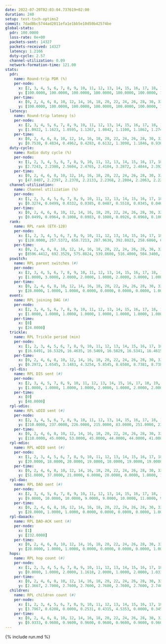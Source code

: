 ```yaml
---
date: 2022-07-20T02:03:04.737619+02:00
duration: 240
setup: test-tsch-optims2
commit: 7dad8bc5744ad2011efa1e1bb5e10d50b42574be
global-stats:
  pdr: 100.0000
  loss-rate: 0e+00
  packets-sent: 14327
  packets-received: 14327
  latency: 1.2166
  duty-cycle: 2.57
  channel-utilization: 0.09
  network-formation-time: 121.00
stats:
  pdr:
    name: Round-trip PDR (%)
    per-node:
      x: [2, 3, 4, 5, 6, 7, 8, 9, 10, 11, 12, 13, 14, 15, 16, 17, 18, 19, 20, 21, 22, 23, 24, 25]
      y: [100.0000, 100.0000, 100.0000, 100.0000, 100.0000, 100.0000, 100.0000, 100.0000, 100.0000, 100.0000, 100.0000, 100.0000, 100.0000, 100.0000, 100.0000, 100.0000, 100.0000, 100.0000, 100.0000, 100.0000, 100.0000, 100.0000, 100.0000, 100.0000]
    per-time:
      x: [0, 2, 4, 6, 8, 10, 12, 14, 16, 18, 20, 22, 24, 26, 28, 30, 32, 34, 36, 38, 40, 42, 44, 46, 48, 50, 52, 54, 56, 58, 60, 62, 64, 66, 68, 70, 72, 74, 76, 78, 80, 82, 84, 86, 88, 90, 92, 94, 96, 98, 100, 102, 104, 106, 108, 110, 112, 114, 116, 118, 120, 122, 124, 126, 128, 130, 132, 134, 136, 138, 140, 142, 144, 146, 148, 150, 152, 154, 156, 158, 160, 162, 164, 166, 168, 170, 172, 174, 176, 178, 180, 182, 184, 186, 188, 190, 192, 194, 196, 198, 200, 202, 204, 206, 208, 210, 212, 214, 216, 218, 220, 222, 224, 226, 228, 230, 232, 234, 236, 238]
      y: [100.0000, 100.0000, 100.0000, 100.0000, 100.0000, 100.0000, 100.0000, 100.0000, 100.0000, 100.0000, 100.0000, 100.0000, 100.0000, 100.0000, 100.0000, 100.0000, 100.0000, 100.0000, 100.0000, 100.0000, 100.0000, 100.0000, 100.0000, 100.0000, 100.0000, 100.0000, 100.0000, 100.0000, 100.0000, 100.0000, 100.0000, 100.0000, 100.0000, 100.0000, 100.0000, 100.0000, 100.0000, 100.0000, 100.0000, 100.0000, 100.0000, 100.0000, 100.0000, 100.0000, 100.0000, 100.0000, 100.0000, 100.0000, 100.0000, 100.0000, 100.0000, 100.0000, 100.0000, 100.0000, 100.0000, 100.0000, 100.0000, 100.0000, 100.0000, 100.0000, 100.0000, 100.0000, 100.0000, 100.0000, 100.0000, 100.0000, 100.0000, 100.0000, 100.0000, 100.0000, 100.0000, 100.0000, 100.0000, 100.0000, 100.0000, 100.0000, 100.0000, 100.0000, 100.0000, 100.0000, 100.0000, 100.0000, 100.0000, 100.0000, 100.0000, 100.0000, 100.0000, 100.0000, 100.0000, 100.0000, 100.0000, 100.0000, 100.0000, 100.0000, 100.0000, 100.0000, 100.0000, 100.0000, 100.0000, 100.0000, 100.0000, 100.0000, 100.0000, 100.0000, 100.0000, 100.0000, 100.0000, 100.0000, 100.0000, 100.0000, 100.0000, 100.0000, 100.0000, 100.0000, 100.0000, 100.0000, 100.0000, 100.0000, 100.0000, 100.0000]
  latency:
    name: Round-trip latency (s)
    per-node:
      x: [2, 3, 4, 5, 6, 7, 8, 9, 10, 11, 12, 13, 14, 15, 16, 17, 18, 19, 20, 21, 22, 23, 24, 25]
      y: [1.0922, 1.1623, 1.0595, 1.1267, 1.0842, 1.1100, 1.1862, 1.2742, 1.1491, 1.2723, 1.1612, 1.1157, 1.3900, 1.2363, 1.2582, 1.1884, 1.2129, 1.2270, 1.3696, 1.2422, 1.2857, 1.3706, 1.3275, 1.3203]
    per-time:
      x: [0, 2, 4, 6, 8, 10, 12, 14, 16, 18, 20, 22, 24, 26, 28, 30, 32, 34, 36, 38, 40, 42, 44, 46, 48, 50, 52, 54, 56, 58, 60, 62, 64, 66, 68, 70, 72, 74, 76, 78, 80, 82, 84, 86, 88, 90, 92, 94, 96, 98, 100, 102, 104, 106, 108, 110, 112, 114, 116, 118, 120, 122, 124, 126, 128, 130, 132, 134, 136, 138, 140, 142, 144, 146, 148, 150, 152, 154, 156, 158, 160, 162, 164, 166, 168, 170, 172, 174, 176, 178, 180, 182, 184, 186, 188, 190, 192, 194, 196, 198, 200, 202, 204, 206, 208, 210, 212, 214, 216, 218, 220, 222, 224, 226, 228, 230, 232, 234, 236, 238]
      y: [0.7530, 0.4834, 0.4962, 0.4283, 0.6132, 1.3098, 1.1846, 0.9301, 0.6380, 0.4662, 0.6311, 1.3026, 1.3040, 1.2722, 1.2690, 1.0555, 0.8064, 1.3149, 1.3182, 1.2947, 1.3204, 1.3030, 1.3207, 1.2948, 1.3142, 1.3010, 1.3103, 1.2869, 1.3001, 1.2796, 1.3040, 1.3000, 1.3001, 1.2823, 1.3142, 1.2775, 1.2835, 1.2794, 1.2867, 1.2852, 1.2742, 1.2785, 1.2728, 1.2783, 1.2716, 1.2764, 1.2963, 1.2694, 1.2908, 1.3134, 1.3044, 1.2968, 1.2847, 1.2830, 1.2593, 1.2768, 1.2471, 1.2859, 1.2941, 1.2808, 1.2784, 1.2670, 1.2722, 1.2689, 1.2576, 1.2570, 1.2889, 1.2567, 1.2883, 1.2893, 1.2760, 1.2529, 1.2745, 1.2619, 1.2725, 1.2911, 1.2647, 1.2892, 1.2691, 1.2616, 1.2694, 1.2615, 1.2613, 1.2653, 1.2594, 1.2580, 1.2567, 1.2618, 1.2732, 1.2484, 1.2511, 1.2744, 1.2443, 1.2379, 1.2604, 1.2433, 1.2379, 1.2477, 1.2567, 1.2459, 1.2337, 1.2478, 1.2457, 1.2600, 1.2539, 1.2643, 1.2412, 1.2543, 1.2388, 1.2439, 1.2632, 1.2437, 1.2594, 1.2595, 1.2496, 1.2483, 1.2477, 1.2446, 1.2576, 1.2742]
  duty-cycle:
    name: Radio duty cycle (%)
    per-node:
      x: [1, 2, 3, 4, 5, 6, 7, 8, 9, 10, 11, 12, 13, 14, 15, 16, 17, 18, 19, 20, 21, 22, 23, 24, 25]
      y: [2.7243, 2.2300, 2.5604, 2.4765, 2.4104, 3.2872, 2.4844, 2.3926, 2.3799, 2.3778, 2.5800, 2.4098, 2.9444, 2.5307, 2.3948, 2.4444, 2.4939, 2.6761, 2.5673, 2.4930, 2.7585, 2.5240, 2.6601, 2.7326, 2.6781]
    per-time:
      x: [0, 2, 4, 6, 8, 10, 12, 14, 16, 18, 20, 22, 24, 26, 28, 30, 32, 34, 36, 38, 40, 42, 44, 46, 48, 50, 52, 54, 56, 58, 60, 62, 64, 66, 68, 70, 72, 74, 76, 78, 80, 82, 84, 86, 88, 90, 92, 94, 96, 98, 100, 102, 104, 106, 108, 110, 112, 114, 116, 118, 120, 122, 124, 126, 128, 130, 132, 134, 136, 138, 140, 142, 144, 146, 148, 150, 152, 154, 156, 158, 160, 162, 164, 166, 168, 170, 172, 174, 176, 178, 180, 182, 184, 186, 188, 190, 192, 194, 196, 198, 200, 202, 204, 206, 208, 210, 212, 214, 216, 218, 220, 222, 224, 226, 228, 230, 232, 234, 236, 238, 240]
      y: [47.0407, 2.2397, 2.2370, 2.2133, 2.2368, 2.2004, 2.2063, 2.2271, 2.2154, 2.2089, 2.2001, 2.1937, 2.2008, 2.2029, 2.2403, 2.2225, 2.1998, 2.2134, 2.2024, 2.2093, 2.1845, 2.1963, 2.2106, 2.2244, 2.1998, 2.2078, 2.1915, 2.1949, 2.1991, 2.2129, 2.1839, 2.2005, 2.1981, 2.1997, 2.1930, 2.2098, 2.1759, 2.1917, 2.1874, 2.1924, 2.1976, 2.1829, 2.1934, 2.2366, 2.1920, 2.1822, 2.1846, 2.1947, 2.2014, 2.2253, 2.2087, 2.2221, 2.1937, 2.1999, 2.1952, 2.1890, 2.1880, 2.2011, 2.1977, 2.2018, 2.1853, 2.1953, 2.1764, 2.1861, 2.1770, 2.1713, 2.1689, 2.2018, 2.1843, 2.1952, 2.1919, 2.2017, 2.1868, 2.1755, 2.1846, 2.1909, 2.2070, 2.1996, 2.2074, 2.1880, 2.1869, 2.1810, 2.1781, 2.1865, 2.2004, 2.2079, 2.1940, 2.1938, 2.1420, 2.1945, 2.1673, 2.1865, 2.1996, 2.1965, 2.1786, 2.1944, 2.1677, 2.1818, 2.1939, 2.1885, 2.1889, 2.1888, 2.1961, 2.1848, 2.1988, 2.1885, 2.1910, 2.1867, 2.1850, 2.1877, 2.1811, 2.1994, 2.2046, 2.2058, 2.2112, 2.1930, 2.1909, 2.1825, 2.1884, 2.1979, 2.1937]
  channel-utilization:
    name: Channel utilization (%)
    per-node:
      x: [1, 2, 3, 4, 5, 6, 7, 8, 9, 10, 11, 12, 13, 14, 15, 16, 17, 18, 19, 20, 21, 22, 23, 24, 25]
      y: [0.3274, 0.0499, 0.0332, 0.0385, 0.0487, 0.5518, 0.0345, 0.0464, 0.0341, 0.0356, 0.0332, 0.1365, 0.3348, 0.0336, 0.0432, 0.0551, 0.0355, 0.1166, 0.0410, 0.0351, 0.0614, 0.0407, 0.0321, 0.0322, 0.0404]
    per-time:
      x: [0, 2, 4, 6, 8, 10, 12, 14, 16, 18, 20, 22, 24, 26, 28, 30, 32, 34, 36, 38, 40, 42, 44, 46, 48, 50, 52, 54, 56, 58, 60, 62, 64, 66, 68, 70, 72, 74, 76, 78, 80, 82, 84, 86, 88, 90, 92, 94, 96, 98, 100, 102, 104, 106, 108, 110, 112, 114, 116, 118, 120, 122, 124, 126, 128, 130, 132, 134, 136, 138, 140, 142, 144, 146, 148, 150, 152, 154, 156, 158, 160, 162, 164, 166, 168, 170, 172, 174, 176, 178, 180, 182, 184, 186, 188, 190, 192, 194, 196, 198, 200, 202, 204, 206, 208, 210, 212, 214, 216, 218, 220, 222, 224, 226, 228, 230, 232, 234, 236, 238, 240]
      y: [0.0499, 0.0964, 0.1008, 0.0983, 0.1000, 0.0926, 0.0960, 0.1005, 0.0957, 0.0969, 0.0922, 0.0910, 0.0937, 0.0937, 0.1073, 0.0982, 0.0927, 0.0966, 0.0934, 0.0965, 0.0873, 0.0918, 0.0953, 0.0985, 0.0910, 0.0966, 0.0877, 0.0912, 0.0928, 0.0970, 0.0872, 0.0902, 0.0915, 0.0925, 0.0896, 0.0971, 0.0837, 0.0902, 0.0880, 0.0915, 0.0907, 0.0862, 0.0905, 0.1038, 0.0897, 0.0878, 0.0864, 0.0907, 0.0919, 0.1003, 0.1023, 0.0943, 0.0900, 0.0926, 0.0941, 0.0925, 0.0898, 0.0914, 0.0911, 0.0932, 0.0896, 0.0904, 0.0890, 0.0882, 0.0862, 0.0807, 0.0831, 0.0945, 0.0869, 0.0910, 0.0914, 0.0933, 0.0899, 0.0862, 0.0893, 0.0896, 0.0927, 0.0913, 0.0958, 0.0863, 0.0897, 0.0864, 0.0849, 0.0891, 0.0929, 0.0935, 0.0913, 0.0891, 0.0877, 0.0860, 0.0869, 0.0893, 0.0909, 0.0886, 0.0812, 0.0920, 0.0849, 0.0904, 0.0848, 0.0896, 0.0855, 0.0881, 0.0915, 0.0865, 0.0906, 0.0899, 0.0896, 0.0861, 0.0908, 0.0881, 0.0844, 0.0916, 0.0929, 0.0900, 0.0975, 0.0898, 0.0886, 0.0861, 0.0885, 0.0894, 0.1010]
  rank:
    name: RPL rank (ETX-128)
    per-node:
      x: [1, 2, 3, 4, 5, 6, 7, 8, 9, 10, 11, 12, 13, 14, 15, 16, 17, 18, 19, 20, 21, 22, 23, 24, 25]
      y: [128.0000, 257.5372, 658.7213, 287.9630, 392.0823, 258.6860, 659.8848, 661.8811, 796.7562, 762.2927, 556.9959, 391.3223, 397.9050, 677.1358, 807.1673, 801.8477, 793.0000, 543.6008, 538.1037, 669.9221, 587.0205, 593.9046, 678.7901, 711.3004, 675.2992]
    per-time:
      x: [0, 2, 4, 6, 8, 10, 12, 14, 16, 18, 20, 22, 24, 26, 28, 30, 32, 34, 36, 38, 40, 42, 44, 46, 48, 50, 52, 54, 56, 58, 60, 62, 64, 66, 68, 70, 72, 74, 76, 78, 80, 82, 84, 86, 88, 90, 92, 94, 96, 98, 100, 102, 104, 106, 108, 110, 112, 114, 116, 118, 120, 122, 124, 126, 128, 130, 132, 134, 136, 138, 140, 142, 144, 146, 148, 150, 152, 154, 156, 158, 160, 162, 164, 166, 168, 170, 172, 174, 176, 178, 180, 182, 184, 186, 188, 190, 192, 194, 196, 198, 200, 202, 204, 206, 208, 210, 212, 214, 216, 218, 220, 222, 224, 226, 228, 230, 232, 234, 236, 238, 240]
      y: [8596.4412, 692.3529, 575.8824, 539.8600, 516.4000, 504.3400, 504.3000, 506.3725, 495.0800, 497.4400, 500.3400, 498.6600, 501.6471, 499.2800, 500.4000, 502.4200, 496.5400, 495.7600, 494.8200, 486.4706, 487.4000, 485.1000, 482.4400, 481.6200, 474.3600, 480.4200, 480.2941, 480.4800, 478.7000, 496.4200, 489.2600, 482.7800, 481.7600, 480.8400, 475.8431, 475.0000, 473.3529, 473.2600, 467.9200, 465.9600, 468.8000, 462.7000, 467.9400, 489.3600, 510.5800, 507.6000, 508.9000, 505.1200, 505.2963, 486.9804, 484.7800, 481.0800, 476.4200, 477.4400, 476.5200, 466.7885, 466.1600, 463.6000, 461.6200, 459.6863, 462.3800, 464.5600, 464.7000, 464.8200, 465.6200, 465.7600, 467.4000, 470.7800, 477.4200, 472.1400, 470.8400, 470.8235, 475.7000, 474.7843, 477.0577, 468.5400, 466.8000, 476.1569, 475.5600, 474.4600, 471.8600, 471.5000, 477.3400, 477.8000, 475.7800, 466.1800, 468.0200, 469.7600, 476.3000, 478.6200, 479.0000, 478.3800, 474.9200, 472.2353, 472.2000, 468.7451, 464.1200, 461.7800, 459.4400, 460.8039, 464.0800, 473.1600, 470.2800, 471.0800, 476.2000, 479.6000, 479.1400, 476.5600, 476.5385, 476.2941, 471.9000, 469.5800, 463.7400, 462.3600, 466.5800, 468.8800, 463.4314, 462.6000, 461.2600, 464.3333, 464.0800]
  pswitch:
    name: RPL parent switches (#)
    per-node:
      x: [2, 3, 4, 5, 6, 7, 8, 9, 10, 11, 12, 13, 14, 15, 16, 17, 18, 19, 20, 21, 22, 23, 24, 25]
      y: [1.0000, 3.0000, 2.0000, 2.0000, 1.0000, 2.0000, 3.0000, 1.0000, 5.0000, 2.0000, 1.0000, 1.0000, 3.0000, 4.0000, 2.0000, 2.0000, 3.0000, 1.0000, 4.0000, 4.0000, 1.0000, 3.0000, 3.0000, 4.0000]
    per-time:
      x: [0, 2, 4, 6, 8, 10, 12, 14, 16, 18, 20, 22, 24, 26, 28, 30, 32, 34, 36, 38, 40, 42, 44, 46, 48, 50, 52, 54, 56, 58, 60, 62, 64, 66, 68, 70, 72, 74, 76, 78, 80, 82, 84, 86, 88, 90, 92, 94, 96, 98, 100, 102, 104, 106, 108, 110, 112, 114, 116, 118, 120, 122, 124, 126, 128, 130, 132, 134, 136, 138, 140, 142, 144, 146, 148, 150, 152, 154, 156, 158, 160, 162, 164, 166, 168, 170, 172, 174, 176, 178, 180, 182, 184, 186, 188, 190, 192, 194, 196, 198, 200, 202, 204, 206, 208, 210, 212, 214, 216, 218, 220, 222, 224, 226, 228, 230, 232, 234, 236, 238]
      y: [28.0000, 1.0000, 1.0000, 0.0000, 0.0000, 0.0000, 0.0000, 1.0000, 0.0000, 0.0000, 0.0000, 0.0000, 1.0000, 0.0000, 0.0000, 0.0000, 0.0000, 0.0000, 0.0000, 1.0000, 0.0000, 0.0000, 0.0000, 0.0000, 0.0000, 0.0000, 1.0000, 0.0000, 0.0000, 0.0000, 0.0000, 0.0000, 0.0000, 0.0000, 1.0000, 1.0000, 1.0000, 0.0000, 0.0000, 0.0000, 0.0000, 0.0000, 0.0000, 0.0000, 0.0000, 0.0000, 0.0000, 0.0000, 4.0000, 1.0000, 0.0000, 0.0000, 0.0000, 0.0000, 0.0000, 2.0000, 0.0000, 0.0000, 0.0000, 1.0000, 0.0000, 0.0000, 0.0000, 0.0000, 0.0000, 0.0000, 0.0000, 0.0000, 0.0000, 0.0000, 0.0000, 1.0000, 0.0000, 1.0000, 2.0000, 0.0000, 0.0000, 1.0000, 0.0000, 0.0000, 0.0000, 0.0000, 0.0000, 0.0000, 0.0000, 0.0000, 0.0000, 0.0000, 0.0000, 0.0000, 0.0000, 0.0000, 0.0000, 1.0000, 0.0000, 1.0000, 0.0000, 0.0000, 0.0000, 1.0000, 0.0000, 0.0000, 0.0000, 0.0000, 0.0000, 0.0000, 0.0000, 0.0000, 2.0000, 1.0000, 0.0000, 0.0000, 0.0000, 0.0000, 0.0000, 0.0000, 1.0000, 0.0000, 0.0000, 1.0000]
  event:
    name: RPL joining DAG (#)
    per-node:
      x: [2, 3, 4, 5, 6, 7, 8, 9, 10, 11, 12, 13, 14, 15, 16, 17, 18, 19, 20, 21, 22, 23, 24, 25]
      y: [1.0000, 1.0000, 1.0000, 1.0000, 1.0000, 1.0000, 1.0000, 1.0000, 1.0000, 1.0000, 1.0000, 1.0000, 1.0000, 1.0000, 1.0000, 1.0000, 1.0000, 1.0000, 1.0000, 1.0000, 1.0000, 1.0000, 1.0000, 1.0000]
    per-time:
      x: [0]
      y: [24.0000]
  trickle:
    name: RPL Trickle period (min)
    per-node:
      x: [1, 2, 3, 4, 5, 6, 7, 8, 9, 10, 11, 12, 13, 14, 15, 16, 17, 18, 19, 20, 21, 22, 23, 24, 25]
      y: [16.6491, 16.5329, 16.4635, 16.5469, 16.5829, 16.5341, 16.4615, 16.4657, 16.5262, 16.5438, 16.5803, 16.5273, 16.5296, 16.6020, 16.5378, 16.5301, 16.5301, 16.6020, 16.5766, 16.3985, 16.4422, 16.5766, 16.5380, 16.4604, 16.5418]
    per-time:
      x: [0, 2, 4, 6, 8, 10, 12, 14, 16, 18, 20, 22, 24, 26, 28, 30, 32, 34, 36, 38, 40, 42, 44, 46, 48, 50, 52, 54, 56, 58, 60, 62, 64, 66, 68, 70, 72, 74, 76, 78, 80, 82, 84, 86, 88, 90, 92, 94, 96, 98, 100, 102, 104, 106, 108, 110, 112, 114, 116, 118, 120, 122, 124, 126, 128, 130, 132, 134, 136, 138, 140, 142, 144, 146, 148, 150, 152, 154, 156, 158, 160, 162, 164, 166, 168, 170, 172, 174, 176, 178, 180, 182, 184, 186, 188, 190, 192, 194, 196, 198, 200, 202, 204, 206, 208, 210, 212, 214, 216, 218, 220, 222, 224, 226, 228, 230, 232, 234, 236, 238, 240]
      y: [0.2972, 1.6545, 3.1483, 4.3254, 5.8545, 8.6508, 8.7381, 8.7381, 9.0877, 16.4277, 17.4763, 17.4763, 17.4763, 17.4763, 17.4763, 17.4763, 17.4763, 17.4763, 17.4763, 17.4763, 17.4763, 17.4763, 17.4763, 17.4763, 17.4763, 17.4763, 17.4763, 17.4763, 17.4763, 17.4763, 17.4763, 17.4763, 17.4763, 17.4763, 17.4763, 17.4763, 17.4763, 17.4763, 17.4763, 17.4763, 17.4763, 17.4763, 17.4763, 17.4763, 17.4763, 17.4763, 17.4763, 17.4763, 17.4763, 17.4763, 17.4763, 17.4763, 17.4763, 17.4763, 17.4763, 17.4763, 17.4763, 17.4763, 17.4763, 17.4763, 17.4763, 17.4763, 17.4763, 17.4763, 17.4763, 17.4763, 17.4763, 17.4763, 17.4763, 17.4763, 17.4763, 17.4763, 17.4763, 17.4763, 17.4763, 17.4763, 17.4763, 17.4763, 17.4763, 17.4763, 17.4763, 17.4763, 17.4763, 17.4763, 17.4763, 17.4763, 17.4763, 17.4763, 17.4763, 17.4763, 17.4763, 17.4763, 17.4763, 17.4763, 17.4763, 17.4763, 17.4763, 17.4763, 17.4763, 17.4763, 17.4763, 17.4763, 17.4763, 17.4763, 17.4763, 17.4763, 17.4763, 17.4763, 17.4763, 17.4763, 17.4763, 17.4763, 17.4763, 17.4763, 17.4763, 17.4763, 17.4763, 17.4763, 17.4763, 17.4763, 17.4763]
  rpl-dis:
    name: RPL DIS sent (#)
    per-node:
      x: [2, 3, 4, 5, 7, 8, 9, 10, 11, 12, 13, 14, 15, 16, 17, 18, 19, 20, 21, 22, 23, 24, 25]
      y: [1.0000, 1.0000, 1.0000, 1.0000, 2.0000, 1.0000, 2.0000, 2.0000, 2.0000, 1.0000, 1.0000, 3.0000, 3.0000, 1.0000, 1.0000, 4.0000, 2.0000, 4.0000, 3.0000, 3.0000, 3.0000, 3.0000, 3.0000]
    per-time:
      x: [0]
      y: [48.0000]
  rpl-udio:
    name: RPL uDIO sent (#)
    per-node:
      x: [2, 3, 4, 5, 6, 7, 8, 9, 10, 11, 12, 13, 14, 15, 16, 17, 18, 19, 20, 21, 22, 23, 24, 25]
      y: [210.0000, 237.0000, 226.0000, 215.0000, 83.0000, 251.0000, 230.0000, 241.0000, 238.0000, 226.0000, 161.0000, 153.0000, 228.0000, 228.0000, 226.0000, 240.0000, 167.0000, 235.0000, 239.0000, 208.0000, 231.0000, 224.0000, 212.0000, 160.0000]
    per-time:
      x: [0, 2, 4, 6, 8, 10, 12, 14, 16, 18, 20, 22, 24, 26, 28, 30, 32, 34, 36, 38, 40, 42, 44, 46, 48, 50, 52, 54, 56, 58, 60, 62, 64, 66, 68, 70, 72, 74, 76, 78, 80, 82, 84, 86, 88, 90, 92, 94, 96, 98, 100, 102, 104, 106, 108, 110, 112, 114, 116, 118, 120, 122, 124, 126, 128, 130, 132, 134, 136, 138, 140, 142, 144, 146, 148, 150, 152, 154, 156, 158, 160, 162, 164, 166, 168, 170, 172, 174, 176, 178, 180, 182, 184, 186, 188, 190, 192, 194, 196, 198, 200, 202, 204, 206, 208, 210, 212, 214, 216, 218, 220, 222, 224, 226, 228, 230, 232, 234, 236, 238, 240]
      y: [118.0000, 45.0000, 53.0000, 45.0000, 44.0000, 44.0000, 41.0000, 50.0000, 43.0000, 45.0000, 39.0000, 41.0000, 38.0000, 44.0000, 40.0000, 51.0000, 47.0000, 45.0000, 37.0000, 42.0000, 31.0000, 37.0000, 38.0000, 42.0000, 47.0000, 46.0000, 35.0000, 34.0000, 36.0000, 37.0000, 46.0000, 41.0000, 39.0000, 43.0000, 39.0000, 43.0000, 34.0000, 43.0000, 47.0000, 47.0000, 43.0000, 36.0000, 34.0000, 44.0000, 38.0000, 46.0000, 47.0000, 43.0000, 38.0000, 43.0000, 41.0000, 40.0000, 45.0000, 44.0000, 48.0000, 39.0000, 36.0000, 29.0000, 43.0000, 45.0000, 47.0000, 49.0000, 48.0000, 39.0000, 34.0000, 34.0000, 34.0000, 49.0000, 45.0000, 42.0000, 48.0000, 38.0000, 32.0000, 30.0000, 32.0000, 50.0000, 45.0000, 50.0000, 41.0000, 36.0000, 34.0000, 36.0000, 44.0000, 47.0000, 45.0000, 48.0000, 42.0000, 41.0000, 35.0000, 42.0000, 51.0000, 38.0000, 45.0000, 43.0000, 33.0000, 35.0000, 47.0000, 45.0000, 51.0000, 44.0000, 41.0000, 41.0000, 33.0000, 40.0000, 44.0000, 51.0000, 45.0000, 43.0000, 40.0000, 30.0000, 36.0000, 40.0000, 39.0000, 45.0000, 51.0000, 40.0000, 37.0000, 30.0000, 37.0000, 38.0000, 20.0000]
  rpl-mdio:
    name: RPL mDIO sent (#)
    per-node:
      x: [1, 2, 3, 4, 5, 6, 7, 8, 9, 10, 11, 12, 13, 14, 15, 16, 17, 18, 19, 20, 21, 22, 23, 24, 25]
      y: [20.0000, 18.0000, 20.0000, 19.0000, 18.0000, 19.0000, 19.0000, 18.0000, 19.0000, 18.0000, 19.0000, 19.0000, 19.0000, 18.0000, 19.0000, 19.0000, 19.0000, 18.0000, 18.0000, 21.0000, 19.0000, 18.0000, 19.0000, 19.0000, 18.0000]
    per-time:
      x: [0, 2, 4, 6, 8, 10, 12, 14, 16, 18, 20, 22, 24, 26, 28, 30, 32, 34, 36, 38, 40, 42, 44, 46, 48, 50, 52, 54, 56, 58, 60, 62, 64, 66, 68, 70, 72, 74, 76, 78, 80, 82, 84, 86, 88, 90, 92, 94, 96, 98, 100, 102, 104, 106, 108, 110, 112, 114, 116, 118, 120, 122, 124, 126, 128, 130, 132, 134, 136, 138, 140, 142, 144, 146, 148, 150, 152, 154, 156, 158, 160, 162, 164, 166, 168, 170, 172, 174, 176, 178, 180, 182, 184, 186, 188, 190, 192, 194, 196, 198, 200, 202, 204, 206, 208, 210, 212, 214, 216, 218, 220, 222, 224, 226, 228, 230, 232, 234, 236, 238, 240]
      y: [51.0000, 37.0000, 21.0000, 6.0000, 20.0000, 0.0000, 1.0000, 10.0000, 12.0000, 2.0000, 0.0000, 0.0000, 0.0000, 2.0000, 4.0000, 6.0000, 6.0000, 6.0000, 1.0000, 0.0000, 0.0000, 0.0000, 4.0000, 6.0000, 6.0000, 6.0000, 2.0000, 1.0000, 0.0000, 0.0000, 1.0000, 9.0000, 4.0000, 4.0000, 5.0000, 2.0000, 0.0000, 0.0000, 0.0000, 1.0000, 4.0000, 4.0000, 7.0000, 8.0000, 1.0000, 0.0000, 0.0000, 0.0000, 5.0000, 5.0000, 5.0000, 8.0000, 1.0000, 1.0000, 0.0000, 0.0000, 0.0000, 5.0000, 4.0000, 11.0000, 3.0000, 2.0000, 0.0000, 0.0000, 0.0000, 1.0000, 7.0000, 6.0000, 4.0000, 4.0000, 3.0000, 0.0000, 0.0000, 0.0000, 0.0000, 6.0000, 6.0000, 9.0000, 3.0000, 1.0000, 0.0000, 0.0000, 0.0000, 4.0000, 7.0000, 6.0000, 3.0000, 5.0000, 0.0000, 0.0000, 0.0000, 0.0000, 3.0000, 7.0000, 8.0000, 5.0000, 2.0000, 0.0000, 0.0000, 0.0000, 0.0000, 5.0000, 11.0000, 4.0000, 5.0000, 0.0000, 0.0000, 0.0000, 0.0000, 1.0000, 3.0000, 5.0000, 6.0000, 8.0000, 2.0000, 0.0000, 0.0000, 0.0000, 4.0000, 3.0000, 3.0000]
  rpl-dao:
    name: RPL DAO sent (#)
    per-node:
      x: [2, 3, 4, 5, 6, 7, 8, 9, 10, 11, 12, 13, 14, 15, 16, 17, 18, 19, 20, 21, 22, 23, 24, 25]
      y: [9.0000, 10.0000, 10.0000, 9.0000, 9.0000, 10.0000, 11.0000, 9.0000, 10.0000, 9.0000, 9.0000, 9.0000, 10.0000, 10.0000, 9.0000, 9.0000, 10.0000, 9.0000, 11.0000, 10.0000, 9.0000, 10.0000, 10.0000, 11.0000]
    per-time:
      x: [0, 2, 4, 6, 8, 10, 12, 14, 16, 18, 20, 22, 24, 26, 28, 30, 32, 34, 36, 38, 40, 42, 44, 46, 48, 50, 52, 54, 56, 58, 60, 62, 64, 66, 68, 70, 72, 74, 76, 78, 80, 82, 84, 86, 88, 90, 92, 94, 96, 98, 100, 102, 104, 106, 108, 110, 112, 114, 116, 118, 120, 122, 124, 126, 128, 130, 132, 134, 136, 138, 140, 142, 144, 146, 148, 150, 152, 154, 156, 158, 160, 162, 164, 166, 168, 170, 172, 174, 176, 178, 180, 182, 184, 186, 188, 190, 192, 194, 196, 198, 200, 202, 204, 206, 208, 210, 212, 214, 216, 218, 220, 222, 224, 226, 228, 230, 232, 234, 236, 238]
      y: [28.0000, 1.0000, 1.0000, 0.0000, 0.0000, 0.0000, 0.0000, 1.0000, 0.0000, 0.0000, 0.0000, 0.0000, 1.0000, 0.0000, 19.0000, 3.0000, 0.0000, 0.0000, 0.0000, 1.0000, 0.0000, 1.0000, 0.0000, 0.0000, 0.0000, 0.0000, 2.0000, 0.0000, 13.0000, 7.0000, 0.0000, 0.0000, 0.0000, 1.0000, 1.0000, 1.0000, 1.0000, 0.0000, 0.0000, 0.0000, 0.0000, 1.0000, 5.0000, 14.0000, 0.0000, 0.0000, 0.0000, 0.0000, 6.0000, 2.0000, 1.0000, 0.0000, 0.0000, 0.0000, 0.0000, 3.0000, 1.0000, 13.0000, 0.0000, 1.0000, 0.0000, 0.0000, 1.0000, 4.0000, 0.0000, 1.0000, 0.0000, 0.0000, 0.0000, 3.0000, 0.0000, 13.0000, 1.0000, 1.0000, 3.0000, 0.0000, 0.0000, 3.0000, 1.0000, 1.0000, 0.0000, 0.0000, 0.0000, 3.0000, 0.0000, 10.0000, 3.0000, 1.0000, 3.0000, 0.0000, 0.0000, 2.0000, 1.0000, 2.0000, 0.0000, 1.0000, 0.0000, 2.0000, 1.0000, 7.0000, 5.0000, 1.0000, 1.0000, 1.0000, 0.0000, 1.0000, 2.0000, 2.0000, 2.0000, 2.0000, 0.0000, 0.0000, 2.0000, 3.0000, 7.0000, 2.0000, 1.0000, 1.0000, 0.0000, 2.0000]
  rpl-daoack:
    name: RPL DAO-ACK sent (#)
    per-node:
      x: [1]
      y: [232.0000]
    per-time:
      x: [0, 2, 4, 6, 8, 10, 12, 14, 16, 18, 20, 22, 24, 26, 28, 30, 32, 34, 36, 38, 40, 42, 44, 46, 48, 50, 52, 54, 56, 58, 60, 62, 64, 66, 68, 70, 72, 74, 76, 78, 80, 82, 84, 86, 88, 90, 92, 94, 96, 98, 100, 102, 104, 106, 108, 110, 112, 114, 116, 118, 120, 122, 124, 126, 128, 130, 132, 134, 136, 138, 140, 142, 144, 146, 148, 150, 152, 154, 156, 158, 160, 162, 164, 166, 168, 170, 172, 174, 176, 178, 180, 182, 184, 186, 188, 190, 192, 194, 196, 198, 200, 202, 204, 206, 208, 210, 212, 214, 216, 218, 220, 222, 224, 226, 228, 230, 232, 234, 236, 238]
      y: [28.0000, 1.0000, 1.0000, 0.0000, 0.0000, 0.0000, 0.0000, 1.0000, 0.0000, 0.0000, 0.0000, 0.0000, 1.0000, 0.0000, 19.0000, 3.0000, 0.0000, 0.0000, 0.0000, 1.0000, 0.0000, 1.0000, 0.0000, 0.0000, 0.0000, 0.0000, 2.0000, 0.0000, 12.0000, 8.0000, 0.0000, 0.0000, 0.0000, 1.0000, 1.0000, 1.0000, 1.0000, 0.0000, 0.0000, 0.0000, 0.0000, 1.0000, 5.0000, 14.0000, 0.0000, 0.0000, 0.0000, 0.0000, 6.0000, 2.0000, 1.0000, 0.0000, 0.0000, 0.0000, 0.0000, 3.0000, 1.0000, 13.0000, 0.0000, 1.0000, 0.0000, 0.0000, 1.0000, 4.0000, 0.0000, 1.0000, 0.0000, 0.0000, 0.0000, 3.0000, 0.0000, 13.0000, 1.0000, 1.0000, 3.0000, 0.0000, 0.0000, 3.0000, 1.0000, 1.0000, 0.0000, 0.0000, 0.0000, 3.0000, 0.0000, 10.0000, 3.0000, 1.0000, 3.0000, 0.0000, 0.0000, 2.0000, 1.0000, 2.0000, 0.0000, 1.0000, 0.0000, 2.0000, 1.0000, 7.0000, 5.0000, 1.0000, 1.0000, 1.0000, 0.0000, 1.0000, 2.0000, 2.0000, 2.0000, 2.0000, 0.0000, 0.0000, 2.0000, 3.0000, 7.0000, 2.0000, 1.0000, 1.0000, 0.0000, 2.0000]
  hops:
    name: RPL hop count (#)
    per-node:
      x: [1, 2, 3, 4, 5, 6, 7, 8, 9, 10, 11, 12, 13, 14, 15, 16, 17, 18, 19, 20, 21, 22, 23, 24, 25]
      y: [0.0000, 1.0000, 2.0000, 1.1618, 2.0000, 1.0000, 2.0000, 1.0333, 3.0000, 2.4333, 3.1000, 2.0000, 2.0000, 4.0000, 3.0500, 3.0000, 3.0000, 3.0500, 3.0000, 3.9917, 3.3347, 3.0000, 4.0000, 4.3000, 4.0000]
    per-time:
      x: [0, 2, 4, 6, 8, 10, 12, 14, 16, 18, 20, 22, 24, 26, 28, 30, 32, 34, 36, 38, 40, 42, 44, 46, 48, 50, 52, 54, 56, 58, 60, 62, 64, 66, 68, 70, 72, 74, 76, 78, 80, 82, 84, 86, 88, 90, 92, 94, 96, 98, 100, 102, 104, 106, 108, 110, 112, 114, 116, 118, 120, 122, 124, 126, 128, 130, 132, 134, 136, 138, 140, 142, 144, 146, 148, 150, 152, 154, 156, 158, 160, 162, 164, 166, 168, 170, 172, 174, 176, 178, 180, 182, 184, 186, 188, 190, 192, 194, 196, 198, 200, 202, 204, 206, 208, 210, 212, 214, 216, 218, 220, 222, 224, 226, 228, 230, 232, 234, 236, 238, 240]
      y: [2.3667, 2.7000, 2.7600, 2.7600, 2.7600, 2.7600, 2.7600, 2.7400, 2.7200, 2.7200, 2.7200, 2.7200, 2.7000, 2.6800, 2.6800, 2.6800, 2.6800, 2.6800, 2.6800, 2.6600, 2.6400, 2.6400, 2.6400, 2.6400, 2.6400, 2.6400, 2.6400, 2.6000, 2.6000, 2.6000, 2.6000, 2.6000, 2.6000, 2.6000, 2.6400, 2.6200, 2.6000, 2.5600, 2.5600, 2.5600, 2.5600, 2.5600, 2.5600, 2.5600, 2.5600, 2.5600, 2.5600, 2.5600, 2.5600, 2.6400, 2.6400, 2.6400, 2.6400, 2.6400, 2.6400, 2.5600, 2.5600, 2.5600, 2.5600, 2.5400, 2.5200, 2.5200, 2.5200, 2.5200, 2.5200, 2.5200, 2.5200, 2.5200, 2.5200, 2.5200, 2.5200, 2.5200, 2.5200, 2.5200, 2.5200, 2.5200, 2.5200, 2.5200, 2.5200, 2.5200, 2.5200, 2.5200, 2.5200, 2.5200, 2.5200, 2.5200, 2.5200, 2.5200, 2.5200, 2.5200, 2.5200, 2.5200, 2.5200, 2.5200, 2.5200, 2.5200, 2.5200, 2.5200, 2.5200, 2.5200, 2.5200, 2.5200, 2.5200, 2.5200, 2.5200, 2.5200, 2.5200, 2.5200, 2.5200, 2.5200, 2.5200, 2.5200, 2.5200, 2.5200, 2.5200, 2.5200, 2.5400, 2.5600, 2.5600, 2.5600, 2.5600]
  children:
    name: RPL children count (#)
    per-node:
      x: [1, 2, 3, 4, 5, 6, 7, 8, 9, 10, 11, 12, 13, 14, 15, 16, 17, 18, 19, 20, 21, 22, 23, 24, 25]
      y: [3.7967, 0.6208, 0.0000, 0.2531, 0.4315, 4.5353, 0.0000, 0.3458, 0.0000, 0.1000, 0.0000, 2.9129, 5.5685, 0.0000, 0.2958, 0.7542, 0.0500, 2.5667, 0.2167, 0.0500, 0.9498, 0.2000, 0.0000, 0.0000, 0.3000]
    per-time:
      x: [0, 2, 4, 6, 8, 10, 12, 14, 16, 18, 20, 22, 24, 26, 28, 30, 32, 34, 36, 38, 40, 42, 44, 46, 48, 50, 52, 54, 56, 58, 60, 62, 64, 66, 68, 70, 72, 74, 76, 78, 80, 82, 84, 86, 88, 90, 92, 94, 96, 98, 100, 102, 104, 106, 108, 110, 112, 114, 116, 118, 120, 122, 124, 126, 128, 130, 132, 134, 136, 138, 140, 142, 144, 146, 148, 150, 152, 154, 156, 158, 160, 162, 164, 166, 168, 170, 172, 174, 176, 178, 180, 182, 184, 186, 188, 190, 192, 194, 196, 198, 200, 202, 204, 206, 208, 210, 212, 214, 216, 218, 220, 222, 224, 226, 228, 230, 232, 234, 236, 238, 240]
      y: [0.9333, 0.9600, 0.9600, 0.9600, 0.9600, 0.9600, 0.9600, 0.9600, 0.9600, 0.9600, 0.9600, 0.9600, 0.9600, 0.9600, 0.9600, 0.9600, 0.9600, 0.9600, 0.9600, 0.9600, 0.9600, 0.9600, 0.9600, 0.9600, 0.9600, 0.9600, 0.9600, 0.9600, 0.9600, 0.9600, 0.9600, 0.9600, 0.9600, 0.9600, 0.9600, 0.9600, 0.9600, 0.9600, 0.9600, 0.9600, 0.9600, 0.9600, 0.9600, 0.9600, 0.9600, 0.9600, 0.9600, 0.9600, 0.9600, 0.9600, 0.9600, 0.9600, 0.9600, 0.9600, 0.9600, 0.9600, 0.9600, 0.9600, 0.9600, 0.9600, 0.9600, 0.9600, 0.9600, 0.9600, 0.9600, 0.9600, 0.9600, 0.9600, 0.9600, 0.9600, 0.9600, 0.9600, 0.9600, 0.9600, 0.9600, 0.9600, 0.9600, 0.9600, 0.9600, 0.9600, 0.9600, 0.9600, 0.9600, 0.9600, 0.9600, 0.9600, 0.9600, 0.9600, 0.9600, 0.9600, 0.9600, 0.9600, 0.9600, 0.9600, 0.9600, 0.9600, 0.9600, 0.9600, 0.9600, 0.9600, 0.9600, 0.9600, 0.9600, 0.9600, 0.9600, 0.9600, 0.9600, 0.9600, 0.9600, 0.9600, 0.9600, 0.9600, 0.9600, 0.9600, 0.9600, 0.9600, 0.9600, 0.9600, 0.9600, 0.9600, 0.9600]
---
```


{% include run.md %}
